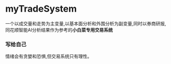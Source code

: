 # myTradeSystem

一个以成交量和走势为主变量,以基本面分析和外围分析为副变量,同时以券商研报,同花顺智能AI分析结果作为参考的**小白菜专用交易系统**

### 写给自己

情绪会有贪婪和恐惧,但交易系统只有理性。